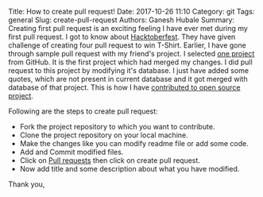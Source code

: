Title: How to create pull request!
Date: 2017-10-26 11:10
Category: git
Tags: general
Slug: create-pull-request
Authors: Ganesh Hubale
Summary: 
Creating first pull request is an exciting feeling I have ever met during my first pull request. I got to know about [Hacktoberfest](https://hacktoberfest.digitalocean.com). They have given challenge of creating four pull request to win T-Shirt. Earlier, I have gone through sample pull request with my friend's project. I selected [one project](https://github.com/mubaris/motivate) from GitHub. It is the first project which had merged my changes. I did pull request to this project by modifying it's database. I just have added some quotes, which are not present in current database and it got merged with database of that project. This is how I have [contributed to open source project](https://github.com/mubaris/motivate/pull/57). 

Following are the steps to create pull request:

* Fork the project repository to which you want to contribute.
* Clone the project repository on your local machine.
* Make the changes like you can modify readme file or add some code.
* Add and Commit modified files. 
* Click on [Pull requests](https://github.com/mubaris/motivate/pulls) then click on create pull request.
* Now add title and some description about what you have modified.

Thank you,
